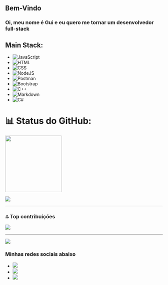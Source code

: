 
  
## Bem-Vindo

### Oi, meu nome é Gui e eu quero me tornar um desenvolvedor full-stack


  ## Main Stack:

* ![JavaScript](https://img.shields.io/badge/JavaScript-F7DF1E?style=for-the-badge&logo=javascript&logoColor=black)&nbsp;
* ![HTML](https://img.shields.io/badge/HTML5-E34F26?style=for-the-badge&logo=html5&logoColor=white)&nbsp;
* ![CSS](https://img.shields.io/badge/CSS3-1572B6?style=for-the-badge&logo=css3&logoColor=white)&nbsp;
* ![NodeJS](https://img.shields.io/badge/node.js-6DA55F?style=for-the-badge&logo=node.js&logoColor=white)
* ![Postman](https://img.shields.io/badge/Postman-FF6C37?style=for-the-badge&logo=postman&logoColor=white)
* ![Bootstrap](https://img.shields.io/badge/bootstrap-%238511FA.svg?style=for-the-badge&logo=bootstrap&logoColor=white)
* ![C++](https://img.shields.io/badge/c++-%2300599C.svg?style=for-the-badge&logo=c%2B%2B&logoColor=white)
* ![Markdown](https://img.shields.io/badge/Markdown-000000.svg?style=for-the-badge&logo=Markdown&logoColor=white)
* ![C#](https://img.shields.io/badge/C%23-239120?style=for-the-badge&logo=csharp&logoColor=white)

  
# 📊 Status do GitHub:
 <img height="180em" src="https://github-readme-stats.vercel.app/api/top-langs/?username=Gui0r&layout=compact&langs_count=6&theme=tokyonight"/>

 <br>

![](https://github-readme-stats.vercel.app/api?username=Gui0r&theme=dark&hide_border=false&include_all_commits=false&count_private=false)<br/>

---

### 🔝 Top contribuições
![](https://github-contributor-stats.vercel.app/api?username=Gui0r&limit=5&theme=dark&combine_all_yearly_contributions=true)

---
[![](https://visitcount.itsvg.in/api?id=Gui0r&icon=0&color=0)](https://visitcount.itsvg.in)


### Minhas redes sociais abaixo


* <a href="https://www.instagram.com/gui_0r/" target="_blank"><img src="https://img.shields.io/badge/-Instagram-%23E4405F?style=for-the-badge&logo=instagram&logoColor=white" target="_blank"></a>
* <a href="Guiexx2#7596" target="_blank"><img src="https://img.shields.io/badge/Discord-7289DA?style=for-the-badge&logo=discord&logoColor=white" target="_blank"></a> 
* <a href = "guimichel41@gmail.com"><img src="https://img.shields.io/badge/-Gmail-%23333?style=for-the-badge&logo=gmail&logoColor=white" target="_blank"></a>


